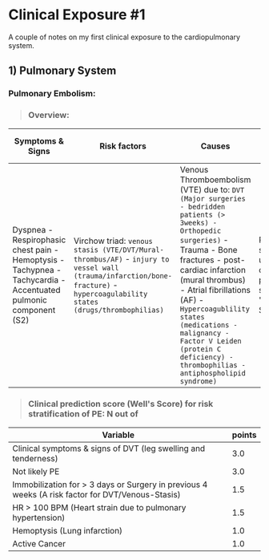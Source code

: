 # Clinical Exposure #1

A couple of notes on my first clinical exposure to the cardiopulmonary system.

## 1) Pulmonary System
### Pulmonary Embolism: 

> ### Overview:

| Symptoms & Signs | Risk factors | Causes | Clinical Diagnosing | Lab. findings | Imaging & Special Examinations | 
|------------------|--------------|--------|---------------------|---------------|--------------------------------|
| Dyspnea - Respirophasic chest pain - Hemoptysis - Tachypnea - Tachycardia - Accentuated pulmonic component (S2) | Virchow triad: `venous stasis (VTE/DVT/Mural-thrombus/AF)` - `injury to vessel wall (trauma/infarction/bone-fracture)` - `hypercoagulability states (drugs/thrombophilias)` | Venous Thromboembolism (VTE) due to: `DVT (Major surgeries - bedridden patients (> 3weeks) - Orthopedic surgeries)` - Trauma - Bone fractures - post-cardiac infarction (mural thrombus) - Atrial fibrillations (AF) - `Hypercoagublility states (medications - malignancy - Factor V Leiden (protein C deficiency) - thrombophilias - antiphospholipid syndrome)` | Risk stratification using the clinical prediction score "Well's Score" | 

> ### Clinical prediction score (Well's Score) for risk stratification of PE: N out of 

| Variable | points |
|----------|--------|
| Clinical symptoms & signs of DVT (leg swelling and tenderness) | 3.0 | 
| Not likely PE | 3.0 | 
| Immobilization for > 3 days or Surgery in previous 4 weeks (A risk factor for DVT/Venous-Stasis) | 1.5 |
| HR > 100 BPM (Heart strain due to pulmonary hypertension) | 1.5 | 
| Hemoptysis (Lung infarction) | 1.0 | 
| Active Cancer | 1.0 | 
